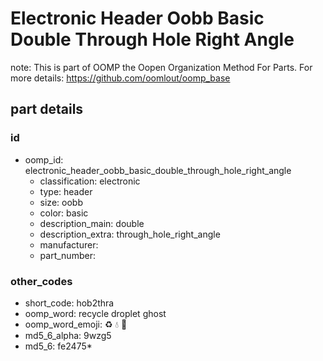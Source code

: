 # Electronic Header Oobb Basic Double Through Hole Right Angle  

note: This is part of OOMP the Oopen Organization Method For Parts. For more details: https://github.com/oomlout/oomp_base

##  part details





### id
* oomp_id: electronic_header_oobb_basic_double_through_hole_right_angle
  * classification: electronic
  * type: header
  * size: oobb
  * color: basic
  * description_main: double
  * description_extra: through_hole_right_angle
  * manufacturer: 
  * part_number: 

### other_codes
* short_code: hob2thra
* oomp_word: recycle droplet ghost
* oomp_word_emoji: :recycle: :droplet: :ghost:
* md5_6_alpha: 9wzg5
* md5_6: fe2475* 